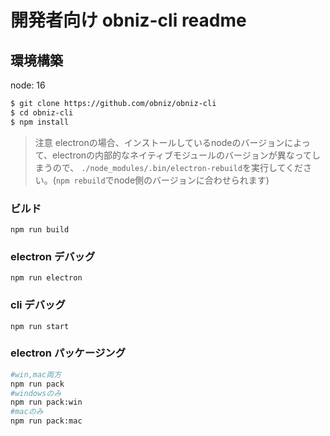 # 開発者向け obniz-cli readme
## 環境構築
node: 16
```bash
$ git clone https://github.com/obniz/obniz-cli
$ cd obniz-cli
$ npm install
```

> 注意 electronの場合、インストールしているnodeのバージョンによって、electronの内部的なネイティブモジュールのバージョンが異なってしまうので、
> ```./node_modules/.bin/electron-rebuild```を実行してください。(```npm rebuild```でnode側のバージョンに合わせられます)

### ビルド
```npm run build```

### electron デバッグ
```npm run electron```

### cli デバッグ
```npm run start```

### electron パッケージング

```bash
#win,mac両方
npm run pack
#windowsのみ
npm run pack:win
#macのみ
npm run pack:mac
```

